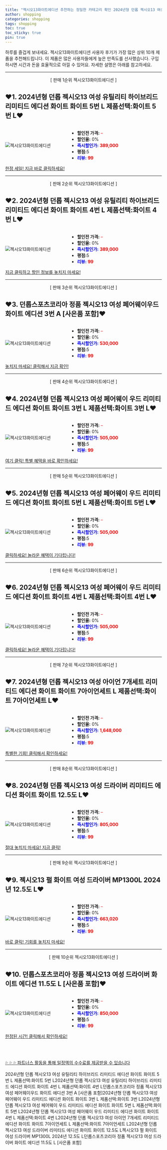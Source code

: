 ```yaml
---
title: "젝시오13화이트에디션 추천하는 정밀한 카테고리 확인 2024년형 던롭 젝시오13 여성 유틸리티"
author: shopping
categories: shopping
tags: shopping
toc: true
toc_sticky: true
pin: true
---
```

하루를 즐겁게 보내세요.  젝시오13화이트에디션 사용자 후기가 가장 많은 상위 10개 제품을 추천해드립니다. 이 제품은 많은 사용자들에게 높은 만족도를 선사했습니다. 구입하시면 시간과 돈을 효율적으로 아낄 수 있어요. 자세한 설명은 아래를 참고하세요.

---
<p class="toplist" style="margin: 0 auto; display: block; width: fit-content;">[ 판매 1순위 젝시오13화이트에디션 ]</p>

<h2><strong>❤️1. 2024년형 던롭 젝시오13 여성 유틸리티 하이브리드 리미티드 에디션 화이트 화이트 5번 L 제품선택:화이트 5번 L❤️</strong></h2>

<div style="display: flex; align-items: center;">
    <div style="flex: 0.4;">
        <img src="https://thumbnail6.coupangcdn.com/thumbnails/remote/230x230ex/image/vendor_inventory/30cc/ff9d2cfc7ca0e35bbdb0f6a5113a5174fcd68260fd535edcace1b22a8a83.jpg" alt="젝시오13화이트에디션" style="max-width: 100%;">
    </div>
    <div style="flex: 0.6; margin-left: 10px;">
        <ul>
            <li><strong>할인전 가격:</strong> <del style="color: red;">-</del></li>
            <li><strong>할인율:</strong> 0%</li>
            <li><span style='color:blue'><strong>즉시할인가:</strong></span> <span style='color:red'><strong>389,000</strong></span></li>
            <li><strong>평점:</strong>5</li>
            <li><span style='color:blue'><strong>리뷰:</strong></span> <span style='color:red'><strong>99</strong></span></li>
        </ul>
    </div>
</div>
<div class="center">
    <a href="https://selin100587001.github.io?lptag=AF9450613&subid=githubio&pageKey=8239522433&traceid=V0-153&itemId=23713798393&vendorItemId=90738678997" class="myButton">
        한정 세일! 지금 바로 클릭하세요!
    </a>
</div>


---
<p class="toplist" style="margin: 0 auto; display: block; width: fit-content;">[ 판매 2순위 젝시오13화이트에디션 ]</p>

<h2><strong>❤️2. 2024년형 던롭 젝시오13 여성 유틸리티 하이브리드 리미티드 에디션 화이트 화이트 4번 L 제품선택:화이트 4번 L❤️</strong></h2>

<div style="display: flex; align-items: center;">
    <div style="flex: 0.4;">
        <img src="https://thumbnail6.coupangcdn.com/thumbnails/remote/230x230ex/image/vendor_inventory/30cc/ff9d2cfc7ca0e35bbdb0f6a5113a5174fcd68260fd535edcace1b22a8a83.jpg" alt="젝시오13화이트에디션" style="max-width: 100%;">
    </div>
    <div style="flex: 0.6; margin-left: 10px;">
        <ul>
            <li><strong>할인전 가격:</strong> <del style="color: red;">-</del></li>
            <li><strong>할인율:</strong> 0%</li>
            <li><span style='color:blue'><strong>즉시할인가:</strong></span> <span style='color:red'><strong>389,000</strong></span></li>
            <li><strong>평점:</strong>5</li>
            <li><span style='color:blue'><strong>리뷰:</strong></span> <span style='color:red'><strong>99</strong></span></li>
        </ul>
    </div>
</div>
<div class="center">
    <a href="https://selin100587001.github.io?lptag=AF9450613&subid=githubio&pageKey=8239522433&traceid=V0-153&itemId=23713798391&vendorItemId=90738678991" class="myButton">
        지금 클릭하고 할인 정보를 놓치지 마세요!
    </a>
</div>


---
<p class="toplist" style="margin: 0 auto; display: block; width: fit-content;">[ 판매 3순위 젝시오13화이트에디션 ]</p>

<h2><strong>❤️3. 던롭스포츠코리아 정품 젝시오13 여성 페어웨이우드 화이트 에디션 3번 A [사은품 포함]❤️</strong></h2>

<div style="display: flex; align-items: center;">
    <div style="flex: 0.4;">
        <img src="https://thumbnail9.coupangcdn.com/thumbnails/remote/230x230ex/image/vendor_inventory/a302/4878700f374a5902957795f95142bed33b390b9915305eb167fad22d4189.jpg" alt="젝시오13화이트에디션" style="max-width: 100%;">
    </div>
    <div style="flex: 0.6; margin-left: 10px;">
        <ul>
            <li><strong>할인전 가격:</strong> <del style="color: red;">-</del></li>
            <li><strong>할인율:</strong> 0%</li>
            <li><span style='color:blue'><strong>즉시할인가:</strong></span> <span style='color:red'><strong>530,000</strong></span></li>
            <li><strong>평점:</strong>5</li>
            <li><span style='color:blue'><strong>리뷰:</strong></span> <span style='color:red'><strong>99</strong></span></li>
        </ul>
    </div>
</div>
<div class="center">
    <a href="https://selin100587001.github.io?lptag=AF9450613&subid=githubio&pageKey=8243080318&traceid=V0-153&itemId=23721493187&vendorItemId=90746328583" class="myButton">
        놓치지 마세요! 클릭해서 지금 확인!
    </a>
</div>


---
<p class="toplist" style="margin: 0 auto; display: block; width: fit-content;">[ 판매 4순위 젝시오13화이트에디션 ]</p>

<h2><strong>❤️4. 2024년형 던롭 젝시오13 여성 페어웨이 우드 리미티드 에디션 화이트 화이트 3번 L 제품선택:화이트 3번 L❤️</strong></h2>

<div style="display: flex; align-items: center;">
    <div style="flex: 0.4;">
        <img src="https://thumbnail9.coupangcdn.com/thumbnails/remote/230x230ex/image/vendor_inventory/905c/b0be84c511ab86a4bea66a4da916d10450a4ef93a4ecace88b428304d0cd.jpg" alt="젝시오13화이트에디션" style="max-width: 100%;">
    </div>
    <div style="flex: 0.6; margin-left: 10px;">
        <ul>
            <li><strong>할인전 가격:</strong> <del style="color: red;">-</del></li>
            <li><strong>할인율:</strong> 0%</li>
            <li><span style='color:blue'><strong>즉시할인가:</strong></span> <span style='color:red'><strong>505,000</strong></span></li>
            <li><strong>평점:</strong>5</li>
            <li><span style='color:blue'><strong>리뷰:</strong></span> <span style='color:red'><strong>99</strong></span></li>
        </ul>
    </div>
</div>
<div class="center">
    <a href="https://selin100587001.github.io?lptag=AF9450613&subid=githubio&pageKey=8235016581&traceid=V0-153&itemId=23704406427&vendorItemId=90729418609" class="myButton">
        여기 클릭! 특별 혜택을 바로 확인하세요!
    </a>
</div>


---
<p class="toplist" style="margin: 0 auto; display: block; width: fit-content;">[ 판매 5순위 젝시오13화이트에디션 ]</p>

<h2><strong>❤️5. 2024년형 던롭 젝시오13 여성 페어웨이 우드 리미티드 에디션 화이트 화이트 5번 L 제품선택:화이트 5번 L❤️</strong></h2>

<div style="display: flex; align-items: center;">
    <div style="flex: 0.4;">
        <img src="https://thumbnail9.coupangcdn.com/thumbnails/remote/230x230ex/image/vendor_inventory/905c/b0be84c511ab86a4bea66a4da916d10450a4ef93a4ecace88b428304d0cd.jpg" alt="젝시오13화이트에디션" style="max-width: 100%;">
    </div>
    <div style="flex: 0.6; margin-left: 10px;">
        <ul>
            <li><strong>할인전 가격:</strong> <del style="color: red;">-</del></li>
            <li><strong>할인율:</strong> 0%</li>
            <li><span style='color:blue'><strong>즉시할인가:</strong></span> <span style='color:red'><strong>505,000</strong></span></li>
            <li><strong>평점:</strong>5</li>
            <li><span style='color:blue'><strong>리뷰:</strong></span> <span style='color:red'><strong>99</strong></span></li>
        </ul>
    </div>
</div>
<div class="center">
    <a href="https://selin100587001.github.io?lptag=AF9450613&subid=githubio&pageKey=8235016581&traceid=V0-153&itemId=23704406402&vendorItemId=90729418606" class="myButton">
        클릭하세요! 놀라운 혜택이 기다립니다!
    </a>
</div>


---
<p class="toplist" style="margin: 0 auto; display: block; width: fit-content;">[ 판매 6순위 젝시오13화이트에디션 ]</p>

<h2><strong>❤️6. 2024년형 던롭 젝시오13 여성 페어웨이 우드 리미티드 에디션 화이트 화이트 4번 L 제품선택:화이트 4번 L❤️</strong></h2>

<div style="display: flex; align-items: center;">
    <div style="flex: 0.4;">
        <img src="https://thumbnail9.coupangcdn.com/thumbnails/remote/230x230ex/image/vendor_inventory/905c/b0be84c511ab86a4bea66a4da916d10450a4ef93a4ecace88b428304d0cd.jpg" alt="젝시오13화이트에디션" style="max-width: 100%;">
    </div>
    <div style="flex: 0.6; margin-left: 10px;">
        <ul>
            <li><strong>할인전 가격:</strong> <del style="color: red;">-</del></li>
            <li><strong>할인율:</strong> 0%</li>
            <li><span style='color:blue'><strong>즉시할인가:</strong></span> <span style='color:red'><strong>505,000</strong></span></li>
            <li><strong>평점:</strong>5</li>
            <li><span style='color:blue'><strong>리뷰:</strong></span> <span style='color:red'><strong>99</strong></span></li>
        </ul>
    </div>
</div>
<div class="center">
    <a href="https://selin100587001.github.io?lptag=AF9450613&subid=githubio&pageKey=8235016581&traceid=V0-153&itemId=23704406397&vendorItemId=90729418604" class="myButton">
        클릭하세요! 놀라운 혜택이 기다립니다!
    </a>
</div>


---
<p class="toplist" style="margin: 0 auto; display: block; width: fit-content;">[ 판매 7순위 젝시오13화이트에디션 ]</p>

<h2><strong>❤️7. 2024년형 던롭 젝시오13 여성 아이언 7개세트 리미티드 에디션 화이트 화이트 7아이언세트 L 제품선택:화이트 7아이언세트 L❤️</strong></h2>

<div style="display: flex; align-items: center;">
    <div style="flex: 0.4;">
        <img src="https://thumbnail6.coupangcdn.com/thumbnails/remote/230x230ex/image/vendor_inventory/c6ab/cee3ed074e039ebbbbe4793fb37cf525f9b6290e291f8fb873c6b34312aa.jpg" alt="젝시오13화이트에디션" style="max-width: 100%;">
    </div>
    <div style="flex: 0.6; margin-left: 10px;">
        <ul>
            <li><strong>할인전 가격:</strong> <del style="color: red;">-</del></li>
            <li><strong>할인율:</strong> 0%</li>
            <li><span style='color:blue'><strong>즉시할인가:</strong></span> <span style='color:red'><strong>1,648,000</strong></span></li>
            <li><strong>평점:</strong>5</li>
            <li><span style='color:blue'><strong>리뷰:</strong></span> <span style='color:red'><strong>99</strong></span></li>
        </ul>
    </div>
</div>
<div class="center">
    <a href="https://selin100587001.github.io?lptag=AF9450613&subid=githubio&pageKey=8243053215&traceid=V0-153&itemId=23721372502&vendorItemId=90746209201" class="myButton">
        특별한 기회! 클릭해서 확인하세요!
    </a>
</div>


---
<p class="toplist" style="margin: 0 auto; display: block; width: fit-content;">[ 판매 8순위 젝시오13화이트에디션 ]</p>

<h2><strong>❤️8. 2024년형 던롭 젝시오13 여성 드라이버 리미티드 에디션 화이트 화이트 12.5도 L❤️</strong></h2>

<div style="display: flex; align-items: center;">
    <div style="flex: 0.4;">
        <img src="https://thumbnail7.coupangcdn.com/thumbnails/remote/230x230ex/image/vendor_inventory/9f14/3d669e3b0d17edf5148940a9c54c7c1a3a87a9674b177db02f6b29a644c0.jpg" alt="젝시오13화이트에디션" style="max-width: 100%;">
    </div>
    <div style="flex: 0.6; margin-left: 10px;">
        <ul>
            <li><strong>할인전 가격:</strong> <del style="color: red;">-</del></li>
            <li><strong>할인율:</strong> 0%</li>
            <li><span style='color:blue'><strong>즉시할인가:</strong></span> <span style='color:red'><strong>805,000</strong></span></li>
            <li><strong>평점:</strong>5</li>
            <li><span style='color:blue'><strong>리뷰:</strong></span> <span style='color:red'><strong>99</strong></span></li>
        </ul>
    </div>
</div>
<div class="center">
    <a href="https://selin100587001.github.io?lptag=AF9450613&subid=githubio&pageKey=8234609504&traceid=V0-153&itemId=23703138580&vendorItemId=90728170997" class="myButton">
        절대 놓치지 마세요! 지금 클릭!
    </a>
</div>


---
<p class="toplist" style="margin: 0 auto; display: block; width: fit-content;">[ 판매 9순위 젝시오13화이트에디션 ]</p>

<h2><strong>❤️9. 젝시오13 펄 화이트 여성 드라이버 MP1300L 2024년 12.5도 L❤️</strong></h2>

<div style="display: flex; align-items: center;">
    <div style="flex: 0.4;">
        <img src="https://thumbnail8.coupangcdn.com/thumbnails/remote/230x230ex/image/vendor_inventory/41ef/c41c934dcdd454d3a039427594a345c517cc02904bc77828e0481dce753a.JPG" alt="젝시오13화이트에디션" style="max-width: 100%;">
    </div>
    <div style="flex: 0.6; margin-left: 10px;">
        <ul>
            <li><strong>할인전 가격:</strong> <del style="color: red;">-</del></li>
            <li><strong>할인율:</strong> 0%</li>
            <li><span style='color:blue'><strong>즉시할인가:</strong></span> <span style='color:red'><strong>663,020</strong></span></li>
            <li><strong>평점:</strong>5</li>
            <li><span style='color:blue'><strong>리뷰:</strong></span> <span style='color:red'><strong>99</strong></span></li>
        </ul>
    </div>
</div>
<div class="center">
    <a href="https://selin100587001.github.io?lptag=AF9450613&subid=githubio&pageKey=8243375150&traceid=V0-153&itemId=23722815638&vendorItemId=90747637262" class="myButton">
        바로 클릭! 기회를 놓치지 마세요!
    </a>
</div>


---
<p class="toplist" style="margin: 0 auto; display: block; width: fit-content;">[ 판매 10순위 젝시오13화이트에디션 ]</p>

<h2><strong>❤️10. 던롭스포츠코리아 정품 젝시오13 여성 드라이버 화이트 에디션 11.5도 L [사은품 포함]❤️</strong></h2>

<div style="display: flex; align-items: center;">
    <div style="flex: 0.4;">
        <img src="https://thumbnail6.coupangcdn.com/thumbnails/remote/230x230ex/image/vendor_inventory/8c50/87c9ae53902906b665f036e0d6c3e50502529f24493536d8e0752810fc6b.jpg" alt="젝시오13화이트에디션" style="max-width: 100%;">
    </div>
    <div style="flex: 0.6; margin-left: 10px;">
        <ul>
            <li><strong>할인전 가격:</strong> <del style="color: red;">-</del></li>
            <li><strong>할인율:</strong> 0%</li>
            <li><span style='color:blue'><strong>즉시할인가:</strong></span> <span style='color:red'><strong>850,000</strong></span></li>
            <li><strong>평점:</strong>5</li>
            <li><span style='color:blue'><strong>리뷰:</strong></span> <span style='color:red'><strong>99</strong></span></li>
        </ul>
    </div>
</div>
<div class="center">
    <a href="https://selin100587001.github.io?lptag=AF9450613&subid=githubio&pageKey=8243070255&traceid=V0-153&itemId=23721449126&vendorItemId=90746285360" class="myButton">
        한정된 시간! 클릭해서 확인하세요!
    </a>
</div>

<br><br><br>[💦 💦 💦 파트너스 활동을 통해 일정액의 수수료를 제공받을 수 있습니다](https://link.coupang.com/a/bcpT2c)<br><br>2024년형 던롭 젝시오13 여성 유틸리티 하이브리드 리미티드 에디션 화이트 화이트 5번 L 제품선택:화이트 5번 L2024년형 던롭 젝시오13 여성 유틸리티 하이브리드 리미티드 에디션 화이트 화이트 4번 L 제품선택:화이트 4번 L던롭스포츠코리아 정품 젝시오13 여성 페어웨이우드 화이트 에디션 3번 A [사은품 포함]2024년형 던롭 젝시오13 여성 페어웨이 우드 리미티드 에디션 화이트 화이트 3번 L 제품선택:화이트 3번 L2024년형 던롭 젝시오13 여성 페어웨이 우드 리미티드 에디션 화이트 화이트 5번 L 제품선택:화이트 5번 L2024년형 던롭 젝시오13 여성 페어웨이 우드 리미티드 에디션 화이트 화이트 4번 L 제품선택:화이트 4번 L2024년형 던롭 젝시오13 여성 아이언 7개세트 리미티드 에디션 화이트 화이트 7아이언세트 L 제품선택:화이트 7아이언세트 L2024년형 던롭 젝시오13 여성 드라이버 리미티드 에디션 화이트 화이트 12.5도 L젝시오13 펄 화이트 여성 드라이버 MP1300L 2024년 12.5도 L던롭스포츠코리아 정품 젝시오13 여성 드라이버 화이트 에디션 11.5도 L [사은품 포함]
